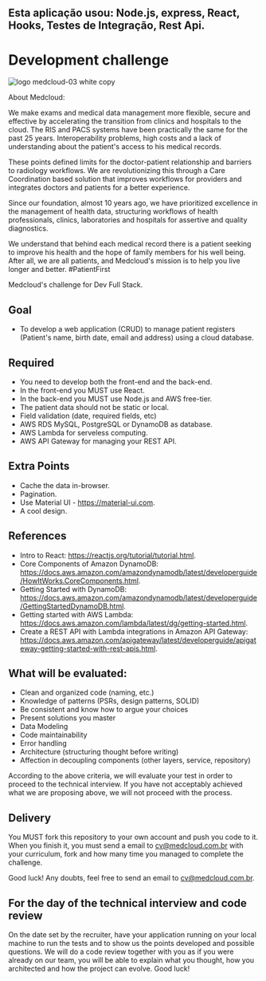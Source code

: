 ## Esta aplicação usou: Node.js, express, React, Hooks, Testes de Integração, Rest Api.


# Development challenge

![logo medcloud-03 white copy](https://user-images.githubusercontent.com/46347123/158176045-de9fefb0-35e2-4515-83ff-c132608aa870.png)

About Medcloud:

We make exams and medical data management more flexible, secure and effective by accelerating the transition from clinics and hospitals to the cloud.
The RIS and PACS systems have been practically the same for the past 25 years. Interoperability problems, high costs and a lack of understanding about the patient's access to his medical records.

These points defined limits for the doctor-patient relationship and barriers to radiology workflows. We are revolutionizing this through a Care Coordination based solution that improves workflows for providers and integrates doctors and patients for a better experience.

Since our foundation, almost 10 years ago, we have prioritized excellence in the management of health data, structuring workflows of health professionals, clinics, laboratories and hospitals for assertive and quality diagnostics.

We understand that behind each medical record there is a patient seeking to improve his health and the hope of family members for his well being. After all, we are all patients, and Medcloud's mission is to help you live longer and better. #PatientFirst

Medcloud's challenge for Dev Full Stack.

## Goal

- To develop a web application (CRUD) to manage patient registers (Patient's name, birth date, email and address) using a cloud database.

## Required

- You need to develop both the front-end and the back-end.
- In the front-end you MUST use React.
- In the back-end you MUST use Node.js and AWS free-tier.
- The patient data should not be static or local.
- Field validation (date, required fields, etc)
- AWS RDS MySQL, PostgreSQL or DynamoDB as database.
- AWS Lambda for serveless computing.
- AWS API Gateway for managing your REST API.

## Extra Points

- Cache the data in-browser.
- Pagination.
- Use Material UI - https://material-ui.com.
- A cool design.

## References

- Intro to React: https://reactjs.org/tutorial/tutorial.html.
- Core Components of Amazon DynamoDB: https://docs.aws.amazon.com/amazondynamodb/latest/developerguide/HowItWorks.CoreComponents.html.
- Getting Started with DynamoDB: https://docs.aws.amazon.com/amazondynamodb/latest/developerguide/GettingStartedDynamoDB.html.
- Getting started with AWS Lambda: https://docs.aws.amazon.com/lambda/latest/dg/getting-started.html.
- Create a REST API with Lambda integrations in Amazon API Gateway: https://docs.aws.amazon.com/apigateway/latest/developerguide/apigateway-getting-started-with-rest-apis.html.

## What will be evaluated:

- Clean and organized code (naming, etc.)
- Knowledge of patterns (PSRs, design patterns, SOLID)
- Be consistent and know how to argue your choices
- Present solutions you master
- Data Modeling
- Code maintainability
- Error handling
- Architecture (structuring thought before writing)
- Affection in decoupling components (other layers, service, repository)

According to the above criteria, we will evaluate your test in order to proceed to the technical interview. If you have not acceptably achieved what we are proposing above, we will not proceed with the process.

## Delivery

You MUST fork this repository to your own account and push you code to it. 
When you finish it, you must send a email to cv@medcloud.com.br with your curriculum, fork and how many time you managed to complete the challenge.

Good luck! Any doubts, feel free to send an email to cv@medcloud.com.br.

## For the day of the technical interview and code review

On the date set by the recruiter, have your application running on your local machine to run the tests and to show us the points developed and possible questions. We will do a code review together with you as if you were already on our team, you will be able to explain what you thought, how you architected and how the project can evolve. Good luck!
